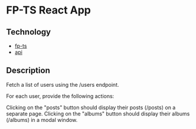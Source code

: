 # FP-TS React App

## Technology

* [fp-ts](https://github.com/gcanti/fp-ts)
* [api](https://jsonplaceholder.typicode.com)

## Description

Fetch a list of users using the /users endpoint.

For each user, provide the following actions:

Clicking on the "posts" button should display their posts (/posts) on a separate page.
Clicking on the "albums" button should display their albums (/albums) in a modal window.

